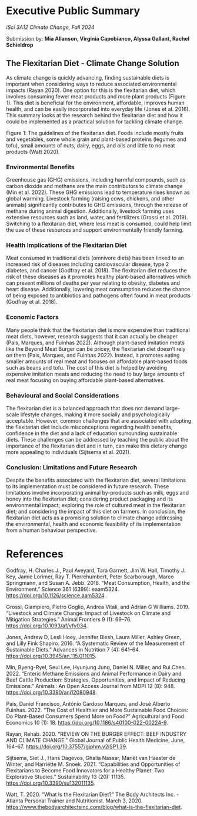# **Executive Public Summary**
*iSci 3A12 Climate Change, Fall 2024*

Submission by: **Mia Allanson, Virginia Capobianco, Alyssa Gallant, Rachel Schieldrop** 

## **The Flexitarian Diet - Climate Change Solution** 

As climate change is quickly advancing, finding sustainable diets is important when considering ways to reduce associated environmental impacts (Rayan 2020). One option for this is the flexitarian diet, which involves consuming fewer meat products and more plant products (Figure 1). This diet is beneficial for the environment, affordable, improves human health, and can be easily incorporated into everyday life (Jones et al. 2016). This summary looks at the research behind the flexitarian diet and how it could be implemented as a practical solution for tackling climate change.



Figure 1: The guidelines of the flexitarian diet. Foods include mostly fruits and vegetables, some whole grain and plant-based proteins (legumes and tofu), small amounts of nuts, dairy, eggs, and oils and little to no meat products (Watt 2020).

  ### **Environmental Benefits** 

Greenhouse gas (GHG) emissions, including harmful compounds, such as carbon dioxide and methane are the main contributors to climate change (Min et al. 2022). These GHG emissions lead to temperature rises known as global warming. Livestock farming (raising cows, chickens, and other animals) significantly contributes to GHG emissions, through the release of methane during animal digestion. Additionally, livestock farming uses extensive resources such as land, water, and fertilizers (Grossi et al. 2019). Switching to a flexitarian diet, where less meat is consumed, could help limit the use of these resources and support environmentally friendly farming. 

### **Health Implications of the Flexitarian Diet** 
Meat consumed in traditional diets (omnivore diets) has been linked to an increased risk of diseases including cardiovascular disease, type 2 diabetes, and cancer (Godfray et al. 2018). The flexitarian diet reduces the risk of these diseases as it promotes healthy plant-based alternatives which can prevent millions of deaths per year relating to obesity, diabetes and heart disease. Additionally, lowering meat consumption reduces the chance of being exposed to antibiotics and pathogens often found in meat products (Godfray et al. 2018). 

### **Economic Factors** 
Many people think that the flexitarian diet is more expensive than traditional meat diets, however, research suggests that it can actually be cheaper (Pais, Marques, and Fuinhas 2022). Although plant-based imitation meats like the Beyond Meat Burger can be pricey, the flexitarian diet doesn’t rely on them (Pais, Marques, and Fuinhas 2022). Instead, it promotes eating smaller amounts of real meat and focuses on affordable plant-based foods such as beans and tofu. The cost of this diet is helped by avoiding expensive imitation meats and reducing the need to buy large amounts of real meat focusing on buying affordable plant-based alternatives. 

### **Behavioural and Social Considerations**
The flexitarian diet is a balanced approach that does not demand large-scale lifestyle changes, making it more socially and psychologically acceptable. However, common challenges that are associated with adopting the flexitarian diet include misconceptions regarding health benefits, confidence in the diet and a lack of education surrounding sustainable diets. These challenges can be addressed by teaching the public about the importance of the flexitarian diet and in turn, can make this dietary change more appealing to individuals (Sijtsema et al. 2021).       

### **Conclusion: Limitations and Future Research** 
Despite the benefits associated with the flexitarian diet, several limitations to its implementation must be considered in future research. These limitations involve incorporating animal by-products such as milk, eggs and honey into the flexitarian diet; considering product packaging and its environmental impact; exploring the role of cultured meat in the flexitarian diet; and considering the impact of this diet on farmers. In conclusion, the flexitarian diet acts as a promising solution to climate change addressing the environmental, health and economic feasibility of its implementation from a human behaviour perspective.  

# **References** 

Godfray, H. Charles J., Paul Aveyard, Tara Garnett, Jim W. Hall, Timothy J. Key, Jamie Lorimer, Ray T. Pierrehumbert, Peter Scarborough, Marco Springmann, and Susan A. Jebb. 2018. “Meat Consumption, Health, and the Environment.” Science 361 (6399): eaam5324. https://doi.org/10.1126/science.aam5324.

Grossi, Giampiero, Pietro Goglio, Andrea Vitali, and Adrian G Williams. 2019. “Livestock and Climate Change: Impact of Livestock on Climate and Mitigation Strategies.” Animal Frontiers 9 (1): 69–76. https://doi.org/10.1093/af/vfy034.

Jones, Andrew D, Lesli Hoey, Jennifer Blesh, Laura Miller, Ashley Green, and Lilly Fink Shapiro. 2016. “A Systematic Review of the Measurement of Sustainable Diets.” Advances in Nutrition 7 (4): 641–64. https://doi.org/10.3945/an.115.011015.

Min, Byeng-Ryel, Seul Lee, Hyunjung Jung, Daniel N. Miller, and Rui Chen. 2022. “Enteric Methane Emissions and Animal Performance in Dairy and Beef Cattle Production: Strategies, Opportunities, and Impact of Reducing Emissions.” Animals : An Open Access Journal from MDPI 12 (8): 948. https://doi.org/10.3390/ani12080948.

Pais, Daniel Francisco, António Cardoso Marques, and José Alberto Fuinhas. 2022. “The Cost of Healthier and More Sustainable Food Choices: Do Plant-Based Consumers Spend More on Food?” Agricultural and Food Economics 10 (1): 18. https://doi.org/10.1186/s40100-022-00224-9.

Rayan, Rehab. 2020. “REVIEW ON THE BURGER EFFECT: BEEF INDUSTRY AND CLIMATE CHANGE.” Global Journal of Public Health Medicine, June, 164–67. https://doi.org/10.37557/gjphm.v2iSP1.39.

Sijtsema, Siet J., Hans Dagevos, Ghalia Nassar, Mariët van Haaster de Winter, and Harriëtte M. Snoek. 2021. “Capabilities and Opportunities of Flexitarians to Become Food Innovators for a Healthy Planet: Two Explorative Studies.” Sustainability 13 (20): 11135. https://doi.org/10.3390/su132011135.

Watt, T. 2020. “What Is the Flexitarian Diet?” The Body Architects Inc. - Atlanta Personal Trainer and Nutritionist. March 3, 2020. https://www.thebodyarchitectsinc.com/blog/what-is-the-flexitarian-diet.
